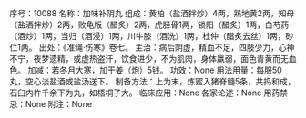 序号：10088
名称：加味补阴丸
组成：黄柏（盐酒拌炒）4两，熟地黄2两，知母（盐酒拌炒）2两，败龟版（醋炙）2两，虎胫骨1两，锁阳（醋炙）1两，白芍药（酒炒）1两，当归（酒浸）1两，川牛膝（酒洗）1两，杜仲（醋炙去丝）1两，砂仁1两。
出处：《准绳·伤寒》卷七。
主治：病后阴虚，精血不足，四肢少力，心神不宁，夜梦遗精，或虚热盗汗，饮食进少，不为肌肉，身体羸弱，面色青黄而无血色。
加减：若冬月大寒，加干姜（炮）5钱。
功效：None
用法用量：每服50丸，空心淡盐酒或盐汤送下。
制备方法：上为末，炼蜜入猪脊髓5条，共捣和成，石臼内杵千余下为丸，如梧桐子大。
临床应用：None
各家论述：None
用药禁忌：None
附注：None
